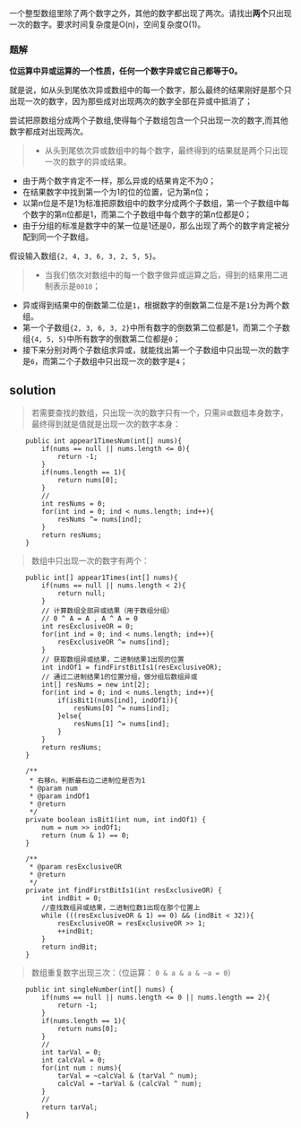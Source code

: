 一个整型数组里除了两个数字之外，其他的数字都出现了两次。请找出**两个**只出现一次的数字。要求时间复杂度是O(n)，空间复杂度O(1)。

### 题解

**位运算中异或运算的一个性质，任何一个数字异或它自己都等于0。**

就是说，如从头到尾依次异或数组中的每一个数字，那么最终的结果刚好是那个只出现一次的数字，因为那些成对出现两次的数字全部在异或中抵消了；

尝试把原数组分成两个子数组,使得每个子数组包含一个只出现一次的数字,而其他数字都成对出现两次。

>+ 从头到尾依次异或数组中的每个数字，最终得到的结果就是两个只出现一次的数字的异或结果。
+ 由于两个数字肯定不一样，那么异或的结果肯定不为0；
+ 在结果数字中找到第一个为1的位的位置，记为第n位；
+ 以第n位是不是1为标准把原数组中的数字分成两个子数组，第一个子数组中每个数字的第n位都是1，而第二个子数组中每个数字的第n位都是0；
+ 由于分组的标准是数字中的某一位是1还是0，那么出现了两个的数字肯定被分配到同一个子数组。


假设输入数组`{2, 4, 3, 6, 3, 2, 5, 5}`。

>+ 当我们依次对数组中的每一个数字做异或运算之后，得到的结果用二进制表示是`0010`；
+ 异或得到结果中的倒数第二位是`1`，根据数字的倒数第二位是不是`1`分为两个数组。
+ 第一个子数组`{2, 3, 6, 3, 2}`中所有数字的倒数第二位都是1，而第二个子数组`{4, 5, 5}`中所有数字的倒数第二位都是`0`；
+ 接下来分别对两个子数组求异或，就能找出第一个子数组中只出现一次的数字是`6`，而第二个子数组中只出现一次的数字是`4`；

## solution

>若需要查找的数组，只出现一次的数字只有一个，只需`异或`数组本身数字，最终得到就是值就是出现一次的数字本身：

```
	public int appear1TimesNum(int[] nums){
        if(nums == null || nums.length <= 0){
            return -1;
        }
        if(nums.length == 1){
            return nums[0];
        }
        //
        int resNums = 0;
        for(int ind = 0; ind < nums.length; ind++){
            resNums ^= nums[ind];
        }
        return resNums;
    }
```

>数组中只出现一次的数字有两个：

```
    public int[] appear1Times(int[] nums){
        if(nums == null || nums.length < 2){
            return null;
        }
        // 计算数组全部异或结果（用于数组分组）
        // 0 ^ A = A , A ^ A = 0
        int resExclusiveOR = 0;
        for(int ind = 0; ind < nums.length; ind++){
            resExclusiveOR ^= nums[ind];
        }
        // 获取数组异或结果，二进制结果1出现的位置
        int indOf1 = findFirstBitIs1(resExclusiveOR);
        // 通过二进制结果1的位置分组，做分组后数组异或
        int[] resNums = new int[2];
        for(int ind = 0; ind < nums.length; ind++){
            if(isBit1(nums[ind], indOf1)){
                resNums[0] ^= nums[ind];
            }else{
                resNums[1] ^= nums[ind];
            }
        }
        return resNums;
    }

    /**
     * 右移n，判断最右边二进制位是否为1
     * @param num
     * @param indOf1
     * @return
     */
    private boolean isBit1(int num, int indOf1) {
        num = num >> indOf1;
        return (num & 1) == 0;
    }

    /**
     * @param resExclusiveOR
     * @return
     */
    private int findFirstBitIs1(int resExclusiveOR) {
        int indBit = 0;
        //查找数组异或结果，二进制位数1出现在那个位置上
        while (((resExclusiveOR & 1) == 0) && (indBit < 32)){
            resExclusiveOR = resExclusiveOR >> 1;
            ++indBit;
        }
        return indBit;
    }
```

>数组重复数字出现三次：（位运算： `0 & a & a & ~a = 0`）

```
    public int singleNumber(int[] nums) {
        if(nums == null || nums.length <= 0 || nums.length == 2){
            return -1;
        }
        if(nums.length == 1){
            return nums[0];
        }
        //
        int tarVal = 0;
        int calcVal = 0;
        for(int num : nums){
            tarVal = ~calcVal & (tarVal ^ num);
            calcVal = ~tarVal & (calcVal ^ num);
        }
        //
        return tarVal;
    }
```